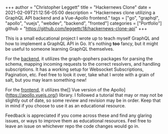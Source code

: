+++
author = "Christopher Leggett"
title = "Hackernews Clone"
date = 2021-02-09T21:12:56-05:00
description = "Hackernews clone utilizing a GraphQL API backend and a Vue-Apollo frontend."
tags = ["go", "graphql", "apollo", "vuejs", "webdev", "backend", "fronted"]
categories = ["Portfolio"]
github = "https://github.com/leggettc18/hackernews-clone-api"
+++

This is a small educational project I wrote up to teach myself GraphQL and how to implement a
GraphQL API in Go. It's nothing **too** fancy, but it might be useful to someone learning GraphQL
themselves.

<!--more-->

For the [backend](https://github.com/leggettc18/hackernews-clone-api), it utilizes the graph-gophers
packages for parsing the schema, mapping incoming requests to the correct resolvers, and handling
subscriptions. It has a working setup for Websocket Subscriptions, Pagination, etc. Feel free to
look it over, take what I wrote with a grain of salt, but you may learn something new!

For the [frontend](https://github.com/leggettc18/hackernews-vue-apollo), it utilizes the[] Vue
version of the Apollo](https://apollo.vuejs.org/) library. I followed a tutorial that may
or may not be slightly out of date, so some review and revision may be in order. Keep that in
mind if you choose to use it as an educational resource.

Feedback is appreciated if you come across these and find any glaring issues, or ways to improve
them as educational resources. Feel free to leave an issue on whichever repo the code changes would
go in.
